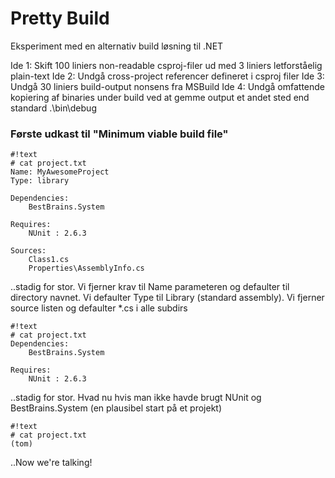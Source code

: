 # Pretty Build #

Eksperiment med en alternativ build løsning til .NET


Ide 1: Skift 100 liniers non-readable csproj-filer ud med 3 liniers letforståelig plain-text
Ide 2: Undgå cross-project referencer defineret i csproj filer
Ide 3: Undgå 30 liniers build-output nonsens fra MSBuild
Ide 4: Undgå omfattende kopiering af binaries under build ved at gemme output et andet sted end standard .\bin\debug


### Første udkast til "Minimum viable build file" ###


```
#!text
# cat project.txt
Name: MyAwesomeProject
Type: library

Dependencies:
    BestBrains.System

Requires:
    NUnit : 2.6.3

Sources:
    Class1.cs
    Properties\AssemblyInfo.cs
```

..stadig for stor. Vi fjerner krav til Name parameteren og defaulter til directory navnet. Vi defaulter Type til Library (standard assembly). Vi fjerner source listen og defaulter *.cs i alle subdirs

```
#!text
# cat project.txt
Dependencies:
    BestBrains.System

Requires:
    NUnit : 2.6.3
```

..stadig for stor. Hvad nu hvis man ikke havde brugt NUnit og BestBrains.System (en plausibel start på et projekt)

```
#!text
# cat project.txt
(tom)
```

..Now we're talking!